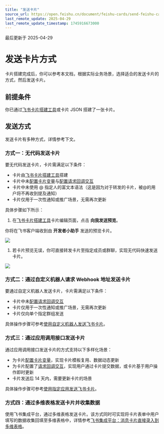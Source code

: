 ```yaml
---
title: "发送卡片"
source_url: https://open.feishu.cn/document/feishu-cards/send-feishu-card
last_remote_update: 2025-04-29
last_remote_update_timestamp: 1745916673000
---
```

最后更新于 2025-04-29

# 发送卡片方式

卡片搭建完成后，你可以参考本文档，根据实际业务场景，选择适合的发送卡片的方式，然后发送卡片。

## 前提条件

你已通过[飞书卡片搭建工具](https://open.feishu.cn/cardkit?from=open_docs)或卡片 JSON 搭建了一张卡片。

## 发送方式

发送卡片有多种方式，详情参考下文。

### 方式一：无代码发送卡片

要无代码发送卡片，卡片需满足以下条件：
- 卡片由[飞书卡片搭建工具](https://open.feishu.cn/cardkit?from=open_docs)搭建
- 卡片中未[配置卡片变量](https://open.feishu.cn/document/uAjLw4CM/ukzMukzMukzM/feishu-cards/feishu-card-cardkit/configure-card-variables)与[配置请求回调交互](https://open.feishu.cn/document/uAjLw4CM/ukzMukzMukzM/feishu-cards/configuring-card-interactions)
- 卡片中未使用 @ 指定人的富文本语法（这是因为对于转发的卡片，被@的用户将不再收到提及通知）
- 卡片仅用于一次性通知或推广场景，无需再次更新

具体步骤如下所示：
1. 在[飞书卡片搭建工具](https://open.feishu.cn/cardkit?from=open_docs)卡片编辑页面，点击 **向我发送预览**。

你将在飞书客户端收到由 **开发者小助手** 发送的预览卡片。

![](https://sf3-cn.feishucdn.com/obj/open-platform-opendoc/81490097a213123c8e2d14286a8e6460_dXVVb6w7c7.png?height=878&lazyload=true&maxWidth=600&width=1920)
1. 若卡片预览无误，你可直接转发卡片至指定成员或群聊，实现无代码快速发送卡片。

![](https://sf3-cn.feishucdn.com/obj/open-platform-opendoc/e43a225017a81b0cd6c3033dac5c2532_tZZEpXZCZ3.png?height=946&lazyload=true&maxWidth=600&width=1115)

### 方式二：通过自定义机器人请求 Webhook 地址发送卡片

要通过自定义机器人发送卡片，卡片需满足以下条件：
- 卡片中未[配置请求回调交互](https://open.feishu.cn/document/uAjLw4CM/ukzMukzMukzM/feishu-cards/configuring-card-interactions)
- 卡片仅用于一次性通知或推广场景，无需再次更新
- 卡片仅向单个指定群组发送

具体操作步骤可参考[使用自定义机器人发送飞书卡片](https://open.feishu.cn/document/uAjLw4CM/ukzMukzMukzM/feishu-cards/quick-start/send-message-cards-with-custom-bot)。

### 方式三：通过应用调用接口发送卡片

通过应用调用接口发送卡片的方式支持以下多样化场景：
- 为卡片[配置卡片变量](https://open.feishu.cn/document/uAjLw4CM/ukzMukzMukzM/feishu-cards/feishu-card-cardkit/configure-card-variables)，实现卡片模板复用、数据动态更新
- 为卡片配置了[请求回调交互](https://open.feishu.cn/document/uAjLw4CM/ukzMukzMukzM/feishu-cards/configuring-card-interactions)，实现用户通过卡片提交数据，或卡片基于用户操作即时更新
- 卡片发送后 14 天内，需要更新卡片的场景

具体操作步骤可参考[使用指定应用发送飞书卡片](https://open.feishu.cn/document/uAjLw4CM/ukzMukzMukzM/feishu-cards/quick-start/send-feishu-cards-with-app-bots)。

### 方式四：通过多维表格发送卡片并收集数据

使用飞书集成平台，通过多维表格发送卡片。该方式同时可实现将卡片表单中用户填写的数据收集回填至多维表格中，详情参考[飞书集成平台：消息卡片直接录入到多维表格](https://bytedance.larkoffice.com/docx/ADehdLO9ToGyKIxsMbdc8Sb6n3e)。
